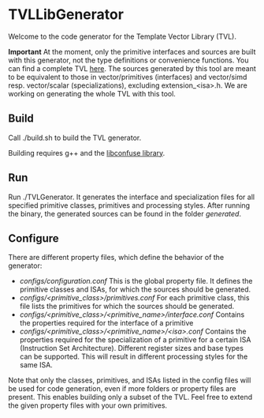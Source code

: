 # TVLLibGenerator
Welcome to the code generator for the Template Vector Library (TVL).

**Important** At the moment, only the primitive interfaces and sources are built with this generator, not the type definitions or convenience functions. You can find a complete TVL [here](https://github.com/MorphStore/TVLLib). The sources generated by this tool are meant to be equivalent to those in vector/primitives (interfaces) and vector/simd resp. vector/scalar (specializations), excluding extension_\<isa\>.h. We are working on generating the whole TVL with this tool. 

## Build
Call ./build.sh to build the TVL generator.

Building requires g++ and the [libconfuse library](http://www.nongnu.org/confuse/).

## Run
Run ./TVLGenerator. It generates the interface and specialization files for all specified primitive classes, primitives and processing styles.
After running the binary, the generated sources can be found in the folder *generated*.

## Configure
There are different property files, which define the behavior of the generator:

- *configs/configuration.conf* This is the global property file. It defines the primitive classes and ISAs, for which the sources should be generated.
- *configs/\<primitive_class\>/primitives.conf* For each primitive class, this file lists the primitives for which the sources should be generated.
- *configs/\<primitive_class\>/\<primitive_name\>/interface.conf* Contains the properties required for the interface of a primitive
- *configs/\<primitive_class\>/\<primitive_name\>/\<isa\>.conf* Contains the properties required for the specialization of a primitive for a certain ISA (Instruction Set Architecture). Different register sizes and base types can be supported. This will result in different processing styles for the same ISA. 
  
Note that only the classes, primitives, and ISAs listed in the config files will be used for code generation, even if more folders or property files are present. This enables building only a subset of the TVL.
Feel free to extend the given property files with your own primitives.
  

